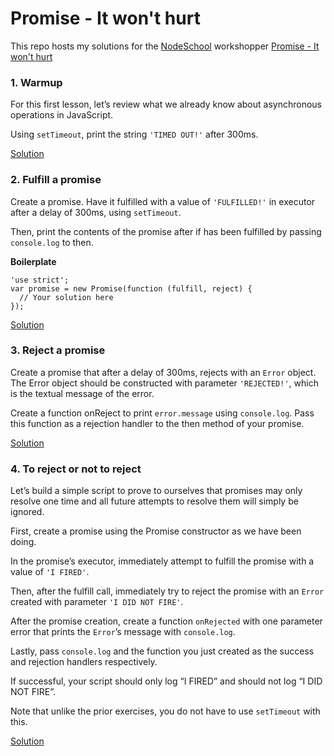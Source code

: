 # Promise - It won't hurt

This repo hosts my solutions for the [NodeSchool](https://nodeschool.io) workshopper [Promise - It won't hurt](https://github.com/stevekane/promise-it-wont-hurt)

### 1. Warmup
  For this first lesson, let’s review what we already know about asynchronous
  operations in JavaScript.

  Using `setTimeout`, print the string `'TIMED OUT!'` after 300ms.

  [Solution](warmup.js)

### 2. Fulfill a promise
  Create a promise. Have it fulfilled with a value of `'FULFILLED!'` in executor after a delay of 300ms, using `setTimeout`.

  Then, print the contents of the promise after if has been fulfilled by passing `console.log` to then.

  **Boilerplate**

    'use strict';
    var promise = new Promise(function (fulfill, reject) {
      // Your solution here
    });

  [Solution](setTimeoutPromise.js)

### 3. Reject a promise

  Create a promise that after a delay of 300ms, rejects with an `Error` object.
  The Error object should be constructed with parameter `'REJECTED!'`, which is the textual message of the error.

  Create a function onReject to print `error.message` using `console.log`. Pass this function as a rejection handler to the then method of your promise.

  [Solution](rejectPromise.js)

### 4. To reject or not to reject

  Let’s build a simple script to prove to ourselves that promises may only resolve one time and all future attempts to resolve them will simply be ignored.

  First, create a promise using the Promise constructor as we have been doing.

  In the promise’s executor, immediately attempt to fulfill the promise with a value of `'I FIRED'`.

  Then, after the fulfill call, immediately try to reject the promise with an `Error` created with parameter `'I DID NOT FIRE'`.

  After the promise creation, create a function `onRejected` with one parameter error that prints the `Error`’s message with `console.log`.

  Lastly, pass `console.log` and the function you just created as the success and rejection handlers respectively.

  If successful, your script should only log “I FIRED” and should not log “I DID NOT FIRE”.

  Note that unlike the prior exercises, you do not have to use `setTimeout` with this.

  [Solution](rejectOrNot.js)
